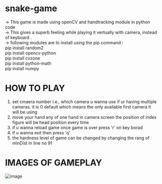 # snake-game
-> This game is made using openCV and handtracking module in python code                                                                                                 
-> This gives a superb feeling while playing it vertually with camera, instead of keyboard .                                                                             
-> following modules are to install using the pip command :                                                                                                               
   pip install random2                                                                                                                                                   
   pip install opencv-python                                                                                                                                             
   pip install cvzone                                                                                                                                                     
   pip install python-math                                                                                                                                               
   pip install numpy
# HOW TO PLAY
1. set cmaera number i.e., which camera u wanna use if ur having multiple cameras. it is 0 default which means the only available first camera it will be using
2. move your hand any of one hand in camera screen the position of index figure will be head position every time
3. if u wanna reload game once game is over press 'r' on key borad
4. if u wanna exit then press 'q'
5. the hardness level of game can be changed by changing the rang of minDist in line no 91

# IMAGES OF GAMEPLAY
![image](https://user-images.githubusercontent.com/99680983/164886071-105d8151-6877-405c-9cb4-03237fed8443.png)

